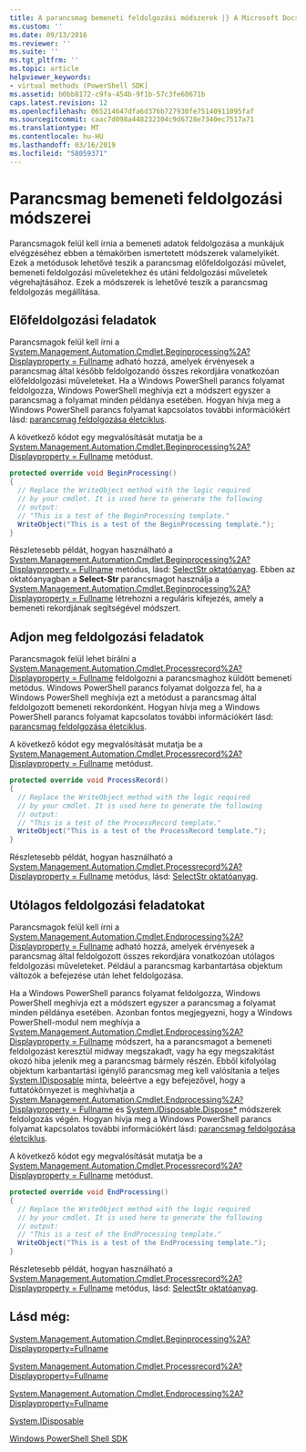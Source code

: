 ```yaml
---
title: A parancsmag bemeneti feldolgozási módszerek |} A Microsoft Docs
ms.custom: ''
ms.date: 09/13/2016
ms.reviewer: ''
ms.suite: ''
ms.tgt_pltfrm: ''
ms.topic: article
helpviewer_keywords:
- virtual methods (PowerShell SDK]
ms.assetid: b0bb8172-c9fa-454b-9f1b-57c3fe60671b
caps.latest.revision: 12
ms.openlocfilehash: 065214647dfa6d376b727930fe75140911095faf
ms.sourcegitcommit: caac7d098a448232304c9d6728e7340ec7517a71
ms.translationtype: MT
ms.contentlocale: hu-HU
ms.lasthandoff: 03/16/2019
ms.locfileid: "58059371"
---
```

# <a name="cmdlet-input-processing-methods"></a>Parancsmag bemeneti feldolgozási módszerei

Parancsmagok felül kell írnia a bemeneti adatok feldolgozása a munkájuk elvégzéséhez ebben a témakörben ismertetett módszerek valamelyikét. Ezek a metódusok lehetővé teszik a parancsmag előfeldolgozási művelet, bemeneti feldolgozási műveletekhez és utáni feldolgozási műveletek végrehajtásához. Ezek a módszerek is lehetővé teszik a parancsmag feldolgozás megállítása.

## <a name="pre-processing-tasks"></a>Előfeldolgozási feladatok

Parancsmagok felül kell írni a [System.Management.Automation.Cmdlet.Beginprocessing%2A? Displayproperty = Fullname](/dotnet/api/system.management.automation.cmdlet.beginprocessing?view=powershellsdk-1.1.0) adható hozzá, amelyek érvényesek a parancsmag által később feldolgozandó összes rekordjára vonatkozóan előfeldolgozási műveleteket. Ha a Windows PowerShell parancs folyamat feldolgozza, Windows PowerShell meghívja ezt a módszert egyszer a parancsmag a folyamat minden példánya esetében. Hogyan hívja meg a Windows PowerShell parancs folyamat kapcsolatos további információkért lásd: [parancsmag feldolgozása életciklus](https://msdn.microsoft.com/en-us/3202f55c-314d-4ac3-ad78-4c7ca72253c5).

A következő kódot egy megvalósítását mutatja be a [System.Management.Automation.Cmdlet.Beginprocessing%2A? Displayproperty = Fullname](/dotnet/api/system.management.automation.cmdlet.beginprocessing?view=powershellsdk-1.1.0) metódust.

```csharp
protected override void BeginProcessing()
{
  // Replace the WriteObject method with the logic required
  // by your cmdlet. It is used here to generate the following
  // output:
  // "This is a test of the BeginProcessing template."
  WriteObject("This is a test of the BeginProcessing template.");
}
```

Részletesebb példát, hogyan használható a [System.Management.Automation.Cmdlet.Beginprocessing%2A? Displayproperty = Fullname](/dotnet/api/system.management.automation.cmdlet.beginprocessing?view=powershellsdk-1.1.0) metódus, lásd: [SelectStr oktatóanyag](./selectstr-tutorial.md). Ebben az oktatóanyagban a **Select-Str** parancsmagot használja a [System.Management.Automation.Cmdlet.Beginprocessing%2A? Displayproperty = Fullname](/dotnet/api/system.management.automation.cmdlet.beginprocessing?view=powershellsdk-1.1.0) létrehozni a reguláris kifejezés, amely a bemeneti rekordjának segítségével módszert.

## <a name="input-processing-tasks"></a>Adjon meg feldolgozási feladatok

Parancsmagok felül lehet bírálni a [System.Management.Automation.Cmdlet.Processrecord%2A? Displayproperty = Fullname](/dotnet/api/system.management.automation.cmdlet.processrecord?view=powershellsdk-1.1.0) feldolgozni a parancsmaghoz küldött bemeneti metódus. Windows PowerShell parancs folyamat dolgozza fel, ha a Windows PowerShell meghívja ezt a metódust a parancsmag által feldolgozott bemeneti rekordonként. Hogyan hívja meg a Windows PowerShell parancs folyamat kapcsolatos további információkért lásd: [parancsmag feldolgozása életciklus](https://msdn.microsoft.com/en-us/3202f55c-314d-4ac3-ad78-4c7ca72253c5).

A következő kódot egy megvalósítását mutatja be a [System.Management.Automation.Cmdlet.Processrecord%2A? Displayproperty = Fullname](/dotnet/api/system.management.automation.cmdlet.processrecord?view=powershellsdk-1.1.0) metódust.

```csharp
protected override void ProcessRecord()
{
  // Replace the WriteObject method with the logic required
  // by your cmdlet. It is used here to generate the following
  // output:
  // "This is a test of the ProcessRecord template."
  WriteObject("This is a test of the ProcessRecord template.");
}
```

Részletesebb példát, hogyan használható a [System.Management.Automation.Cmdlet.Processrecord%2A? Displayproperty = Fullname](/dotnet/api/system.management.automation.cmdlet.processrecord?view=powershellsdk-1.1.0) metódus, lásd: [SelectStr oktatóanyag](./selectstr-tutorial.md).

## <a name="post-processing-tasks"></a>Utólagos feldolgozási feladatokat

Parancsmagok felül kell írni a [System.Management.Automation.Cmdlet.Endprocessing%2A? Displayproperty = Fullname](/dotnet/api/system.management.automation.cmdlet.endprocessing?view=powershellsdk-1.1.0) adható hozzá, amelyek érvényesek a parancsmag által feldolgozott összes rekordjára vonatkozóan utólagos feldolgozási műveleteket. Például a parancsmag karbantartása objektum változók a befejezése után lehet feldolgozása.

Ha a Windows PowerShell parancs folyamat feldolgozza, Windows PowerShell meghívja ezt a módszert egyszer a parancsmag a folyamat minden példánya esetében. Azonban fontos megjegyezni, hogy a Windows PowerShell-modul nem meghívja a [System.Management.Automation.Cmdlet.Endprocessing%2A? Displayproperty = Fullname](/dotnet/api/system.management.automation.cmdlet.endprocessing?view=powershellsdk-1.1.0) módszert, ha a parancsmagot a bemeneti feldolgozást keresztül midway megszakadt, vagy ha egy megszakítást okozó hiba jelenik meg a parancsmag bármely részén. Ebből kifolyólag objektum karbantartási igénylő parancsmag meg kell valósítania a teljes [System.IDisposable](/dotnet/api/System.IDisposable) minta, beleértve a egy befejezővel, hogy a futtatókörnyezet is meghívhatja a [ System.Management.Automation.Cmdlet.Endprocessing%2A? Displayproperty = Fullname](/dotnet/api/system.management.automation.cmdlet.endprocessing?view=powershellsdk-1.1.0) és [System.IDisposable.Dispose*](/dotnet/api/System.IDisposable.Dispose) módszerek feldolgozás végén. Hogyan hívja meg a Windows PowerShell parancs folyamat kapcsolatos további információkért lásd: [parancsmag feldolgozása életciklus](https://msdn.microsoft.com/en-us/3202f55c-314d-4ac3-ad78-4c7ca72253c5).

A következő kódot egy megvalósítását mutatja be a [System.Management.Automation.Cmdlet.Processrecord%2A? Displayproperty = Fullname](/dotnet/api/system.management.automation.cmdlet.processrecord?view=powershellsdk-1.1.0) metódust.

```csharp
protected override void EndProcessing()
{
  // Replace the WriteObject method with the logic required
  // by your cmdlet. It is used here to generate the following
  // output:
  // "This is a test of the EndProcessing template."
  WriteObject("This is a test of the EndProcessing template.");
}
```

Részletesebb példát, hogyan használható a [System.Management.Automation.Cmdlet.Processrecord%2A? Displayproperty = Fullname](/dotnet/api/system.management.automation.cmdlet.processrecord?view=powershellsdk-1.1.0) metódus, lásd: [SelectStr oktatóanyag](./selectstr-tutorial.md).

## <a name="see-also"></a>Lásd még:

[System.Management.Automation.Cmdlet.Beginprocessing%2A?Displayproperty=Fullname](/dotnet/api/system.management.automation.cmdlet.beginprocessing?view=powershellsdk-1.1.0)

[System.Management.Automation.Cmdlet.Processrecord%2A?Displayproperty=Fullname](/dotnet/api/system.management.automation.cmdlet.processrecord?view=powershellsdk-1.1.0)

[System.Management.Automation.Cmdlet.Endprocessing%2A?Displayproperty=Fullname](/dotnet/api/system.management.automation.cmdlet.endprocessing?view=powershellsdk-1.1.0)

[System.IDisposable](/dotnet/api/System.IDisposable)

[Windows PowerShell Shell SDK](../windows-powershell-reference.md)

